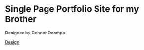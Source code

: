 <h1>Single Page Portfolio Site for my Brother</h1>
<p>Designed by Connor Ocampo</p>
<a href="https://connorocampo.github.io/website/static/DesignCharles-ce4541de4767562dcac592ce874099f8.svg">Design</a>
